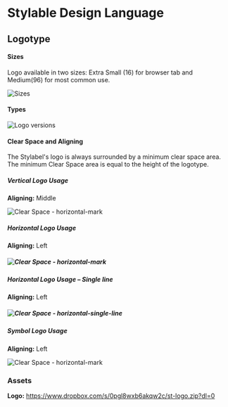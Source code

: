 # Stylable Design Language

Logotype
-------------
#### Sizes

Logo available in two sizes: Extra Small (16) for browser tab and Medium(96) for most common use.

![Sizes](https://cdn.zeplin.io/590ed391cb8bde641789e1cb/screens/A7EAB0A1-CD43-4BDB-B4DA-E619B3C3ED8B.png)

#### Types

![Logo versions](https://cdn.zeplin.io/590ed391cb8bde641789e1cb/screens/9D798933-07F3-40BD-817F-EE83B523A704.png)





#### Clear Space and Aligning

The Stylabel's logo is always surrounded by a minimum clear space area. The minimum Clear Space area is equal to the height of the logotype.

##### Vertical Logo Usage

**Aligning:** Middle

![Clear Space - horizontal-mark](https://cdn.zeplin.io/590ed391cb8bde641789e1cb/screens/BB1B2E41-C7E5-4F43-B42C-20BA80B0B1AD.png)

##### Horizontal Logo Usage

**Aligning:** Left

##### ![Clear Space - horizontal-mark](https://cdn.zeplin.io/590ed391cb8bde641789e1cb/screens/CB033DB9-528F-46EB-BFB2-FB9D3501CF23.png)

##### Horizontal Logo Usage – Single line

**Aligning:** Left

##### ![Clear Space - horizontal-single-line](https://cdn.zeplin.io/590ed391cb8bde641789e1cb/screens/CA6FC450-C1E3-4528-8B63-2D8354004490.png)

##### Symbol Logo Usage

**Aligning:** Left

![Clear Space - horizontal-mark](https://cdn.zeplin.io/590ed391cb8bde641789e1cb/screens/607BA4EB-E9B5-476F-9C36-EE2334FE44D8.png)

### Assets

**Logo:** https://www.dropbox.com/s/0pgl8wxb6akqw2c/st-logo.zip?dl=0
